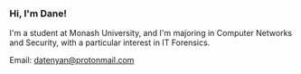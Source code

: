 ### Hi, I'm Dane!

I'm a student at Monash University, and I'm majoring in Computer Networks and Security, with a particular interest in IT Forensics.

Email: datenyan@protonmail.com
